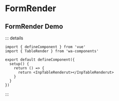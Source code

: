 # FormRender

## FormRender Demo

<FormCard title="新增房间">
  <template #content>
    <FormRender
      :schema="editSchema"
      :onFieldsChanged="() => {}"
      :onFinish="onFinish"
    >
    <template #table4>
    <div>this is table4</div></template>
    </FormRender>
  </template>
</FormCard>

::: details

```
import { defineComponent } from 'vue'
import { TableRender } from 'wa-components'

export default defineComponent({
  setup() {
    return () => {
      return <InpTableRenderut></InpTableRenderut>
    }
  }
})

```

:::

<script lang="ts" setup>
import { FormRender, FormCard } from '../../src/index'
import { debounce } from 'wa-utils'
import 'ant-design-vue/dist/reset.css';
import { Member } from 'store-request'

const member = new Member()

const editSchema = {
  type: 'object',
  rules: {
    code: [
      {
        required: true,
        message: '请输入编号'
      }
    ]
  },
  properties: {
    memberId: {
      title: '查找会员',
      type: 'string',
      search: {
        key: 'phone',
        label: 'memberName',
        value: 'memberId',
        // request: member.list,
        dataKey: 'rows',
        format: (v) => {
          return v?.map(item => ({
            ...item,
            memberName: `${item?.memberName}(${item?.memberNo}-${item?.phone})`
          }))
        }
      },
      props: {
        options: [ { memberName: 'hh', memberId: 'hh', hidden: true } ]
      },
      widget: 'searchSelect'
    },
    name: {
      title: '房间名称',
      type: 'string',
      defaultValue: 'hhhhhh',
      required: true,
      maxWidth: '340px',
      widget: 'text',
      props: {
        placeholder: '请输入',
        maxLength: 10,
        type: 'password'
      },
      message: {
        required: '请输入房间名称',
        min: '超出最大限制'
      },
      min: 12,
      'ui:hidden': "formState.value.id === 1" // 关联字段 处理动态展示
    },
    id: {
      title: '房间id',
      type: 'number',
      defaultValue: '123456',
      required: true,
      maxWidth: '340px',
      widget: 'input',
      props: {
        placeholder: '请输入',
        maxLength: 10
      },
      message: {
        required: '请输入房间名称',
        min: '超出最大限制'
      },
      min: 12
    },
    type: {
      title: '房间类型',
      type: 'string',
      defaultValue: 'A',
      required: true,
      maxWidth: '340px',
      widget: 'select',
      props: {
        placeholder: '请选择',
        options: [
          {
            label: 'A',
            value: 'A'
          },
          {
            label: 'B',
            value: 'B'
          }
        ],
        mode: 'single'
      }
    },
    desc: {
      title: '房间设备描述',
      type: 'string',
      widget: 'textArea',
      props: {
        placeholder: '请输入'
      }
    },
    tip: {
      title: '备注',
      type: 'string',
      defaultValue: '',
      maxWidth: '340px',
      widget: 'textArea',
      props: {
        placeholder: '请输入'
      }
    },
    'fr-7950': {
      title: '点击单选',
      type: 'string',
      widget: 'radio',
      props: {
        options: [
          {
            label: 'A',
            value: 'A'
          },
          {
            label: 'B',
            value: 'B'
          },
          {
            label: 'C',
            value: 'C'
          }
        ]
      }
    },
    'fr-esh4': {
      title: '日期选择',
      type: 'string',
      defaultValue: '2023-09-12',
      maxWidth: '340px',
      format: 'date',
      widget: 'datePicker',
      props: {
        placeholder: '请选择日期'
      }
    },
    'fr-4d0t': {
      title: '日期区间选择',
      type: 'range',
      format: 'date',
      defaultValue: ['2023-09-10', '2023-10-06'],
      maxWidth: '340px',
      widget: 'dateRange',
      props: {
        placeholder: ['开始时间', '结束时间']
      }
    },
    'fr-3tlc': {
      title: '时间选择',
      type: 'string',
      format: 'time',
      maxWidth: '340px',
      widget: 'timePicker',
      props: {
        placeholder: '请选择时间'
      }
    },
    B: {
      title: '时间区间',
      type: 'range',
      format: 'time',
      required: true,
      message: {
        required: '请选择'
      },
      maxWidth: '340px',
      widget: 'timeRange',
      props: {
        placeholder: ['开始时间', '结束时间'],
        showSecond: false
      }
    },
    A: {
      title: '开关',
      type: 'boolean',
      description: '',
      tooltip: {
        title: '这是提示'
      },
      extra: '这是desc',
      required: true,
      message: {
        required: '这是必填校验'
      },
      maxWidth: '340px',
      widget: 'switch',
      defaultValue: true,
      props: {
        placeholder: '',
        checkedChildren: '开',
        unCheckedChildren: '关'
      }
    },
    'fr-j2rq': {
      title: '点击多选',
      type: 'array',
      widget: 'checkboxes',
      props: {
        options: [
          {
            label: 'A',
            value: 'A'
          },
          {
            label: 'B',
            value: 'B'
          },
          {
            label: 'C',
            value: 'C'
          }
        ],
        direction: 'row'
      }
    },
    'fr-h4jb': {
      title: '点击单选',
      type: 'string',
      widget: 'radio',
      props: {
        options: [
          {
            label: 'A',
            value: 'A'
          },
          {
            label: 'B',
            value: 'B'
          },
          {
            label: 'C',
            value: 'C'
          }
        ]
      }
    },
    'fr-1a8o': {
      title: '评分',
      widget: 'rate',
      props: {
        allowClear: true,
        count: 5
      }
    },
    code: {
      title: '房间编号',
      type: 'string',
      required: true,
      message: {
        required: ' 请输入房间编号',
        pattern: '请输入数字',
      },
      props: {
        options: [
          {
            label: '1折',
            value: '1'
          }
        ]
      },
      pattern: '/^\\d+$/',
      widget: 'input'
    },
    'fr-9zam': {
      title: '下拉多选',
      type: 'array',
      widget: 'multiSelect',
      props: {
        placeholder: '请选择',
        options: [
          {
            label: 'A',
            value: 'A'
          },
          {
            label: 'B',
            value: 'B'
          }
        ],
        mode: 'multiple',
      }
    },
    'upload': {
      title: '图片上传',
      defaultValue: [
        {
          url: 'https://rxyy-1318831585.cos.ap-shanghai.myqcloud.com/vc-upload-1710067341254-2图层 2.png'
        }
      ],
      type: 'uploadMultiple'
    }
  },
  displayType: 'row',
  column: 2,
  maxWidth: '340px',
  footer: {
    reset: true,
    cancel: '返回'
  }
}


const onFinish = (value: Record<string, any>) => {
  console.log(value)
}
const onCancel = debounce(() => {
})
</script>
